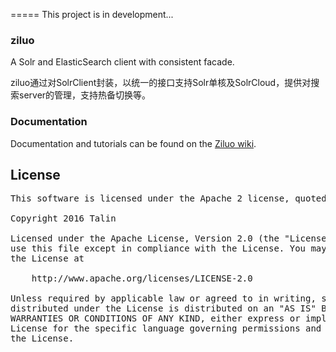 
=====
This project is in development...

### ziluo
A Solr and ElasticSearch client with consistent facade.

ziluo通过对SolrClient封装，以统一的接口支持Solr单核及SolrCloud，提供对搜索server的管理，支持热备切换等。

### Documentation
Documentation and tutorials can be found on the [Ziluo wiki](http://github.com/yintaoxue/ziluo/wiki).

## License
<pre>
This software is licensed under the Apache 2 license, quoted below.

Copyright 2016 Talin <http://codeset.org>

Licensed under the Apache License, Version 2.0 (the "License"); you may not
use this file except in compliance with the License. You may obtain a copy of
the License at

    http://www.apache.org/licenses/LICENSE-2.0

Unless required by applicable law or agreed to in writing, software
distributed under the License is distributed on an "AS IS" BASIS, WITHOUT
WARRANTIES OR CONDITIONS OF ANY KIND, either express or implied. See the
License for the specific language governing permissions and limitations under
the License.
</pre>

